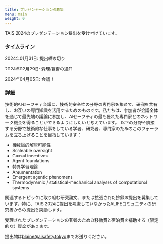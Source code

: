 ```yaml
---
title: プレゼンテーションの募集
menu: main
weight: 0
---
```


TAIS 2024のプレゼンテーション提出を受け付けています。

### タイムライン

2024年01月31日: 提出締め切り

2024年02月29日: 受理/拒否の通知

2024年04月05日: 会議！

### 詳細

技術的AIセーフティ会議は、技術的安全性の分野の専門家を集めて、研究を共有し、お互いの専門知識を活用するためのものです。私たちは、参加者が会議全体を通じて最先端の議論に参加し、AIセーフティの最も優れた専門家とのネットワーク機会を得ることができるようにしたいと考えています。
以下の分野や隣接する分野で技術的な仕事をしている学者、研究者、専門家のためのこのフォーラムを立ち上げることを目指しています：

* 機械論的解釈可能性
* Scaleable oversight
* Causal incentives
* Agent foundations
* 特異学習理論
* Argumentation
* Emergent agentic phenomena
* Thermodynamic / statistical-mechanical analyses of computational systems

関連するトピックに取り組む研究論文、または拡張された抄録の提出を募集しています。特に、TAIS 2024に提出を考慮していなかったALIFEコミュニティの研究者からの提出を奨励します。

受理されたプレゼンテーションの著者のための移動費と宿泊費を補助する（限定的な）資金があります。

提出物は[blaine@aisafety.tokyo](mailto:someone@aisafety.tokyo)までお送りください。